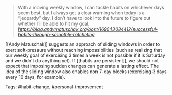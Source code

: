 <blockquote class="quoteback" darkmode="" data-title="Successful%20habits%20through%20smoothly%20ratcheting%20targets" data-author="" cite="https://blog.andymatuschak.org/post/169043084412/successful-habits-through-smoothly-ratcheting">
With a moving weekly window, I can tackle habits on whichever days seem best, but I always get a clear warning when today is a “jeopardy” day. I don’t have to look into the future to figure out whether I’ll be able to hit my goal.
<footer> <cite><a href="https://blog.andymatuschak.org/post/169043084412/successful-habits-through-smoothly-ratcheting">https://blog.andymatuschak.org/post/169043084412/successful-habits-through-smoothly-ratcheting</a></cite></footer>
</blockquote>
<script note="" src="https://cdn.jsdelivr.net/gh/Blogger-Peer-Review/quotebacks@1/quoteback.js"></script>

[[Andy Matuschak]] suggests an approach of sliding windows in order to exert soft-pressure without reaching impossibilities (such as realizing that our weekly goal of exercising 3 times a week is not possible if it is Saturday and we didn't do anything yet). If [[habits are persistent]], we should not expect that imposing sudden changes can generate a lasting effect. The idea of the sliding window also enables non 7-day blocks (exercising 3 days every 10 days, for example). 

Tags: #habit-change, #personal-improvement 